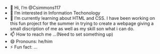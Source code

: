 - 👋 Hi, I’m @Csimmons117
- 👀 I’m interested in Information Techonology
- 🌱 I’m currently learning about HTML and CSS. I have been working on this fun project for the summer in trying to create a webpage giving a small discription of me as well as my skill son what i can do.
- 📫 How to reach me ...(Need to set something up)
- 😄 Pronouns: he/him
- ⚡ Fun fact: ...

<!---
Csimmons117/Csimmons117 is a ✨ special ✨ repository because its `README.md` (this file) appears on your GitHub profile.
You can click the Preview link to take a look at your changes.
--->
